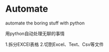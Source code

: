 # Automate
automate the boring stuff with python

用python自动处理无聊的事情

1.拆分EXCEl表格
2.切割Excel、Text、Csv等文件
